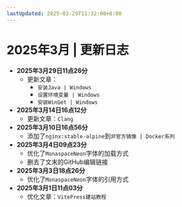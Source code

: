```yaml
---
lastUpdated: 2025-03-29T11:32:00+8:00
---
```


# 2025年3月 | 更新日志

- **2025年3月29日11点26分**
  - 更新文章：
    - `安装Java | Windows`
    - `设置环境变量 | Windows`
    - `安装WinGet | Windows`
- **2025年3月14日16点12分**
  - 更新文章：`Clang`
- **2025年3月10日16点56分**
  - 添加了`nginx:stable-alpine`到`非官方镜像 | Docker系列`
- **2025年3月4日09点23分**
  - 优化了`MonaspaceNeon`字体的加载方式
  - 删去了文末的GitHub编辑链接
- **2025年3月3日18点26分**
  - 优化了`MonaspaceNeon`字体的引用方式
- **2025年3月1日11点03分**
  - 优化文章：`VitePress建站教程`
